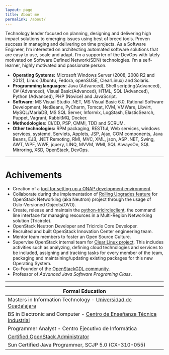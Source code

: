 ```yaml
---
layout: page
title: About me
permalink: /about/
---
```


Technology leader focused on planning, designing and delivering high impact
solutions to emerging issues using best of breed tools. Proven success in
managing and delivering on time projects. As a Software Engineer, I’m
interested on architecting automated software solutions that are easy to use,
scale and adapt. I’m a supporter of the DevOps with lately motivated on
Software Defined Network(SDN) technologies. I’m a self-learner, highly
motivated and passionate person.

+ **Operating Systems:** Microsoft Windows Server (2008, 2008 R2 and 2012),
Linux (Ubuntu, Fedora, openSUSE, ClearLinux) and Solaris.
+ **Programming languages:** Java (Advanced), Shell scripting(Advanced),
C# (Advanced), Visual Basic(Advanced), HTML, SQL (Advanced), Python (Advanced),
PHP (Novice) and JavaScript.
+ **Software:** MS Visual Studio .NET, MS Visual Basic 6.0, Rational Software
Development, NetBeans, PyCharm, Tomcat, KVM, VMWare, Libvirt, MySQL/MariaDB,
MS SQL Server, Informix, LogStash, ElasticSearch, Puppet, Vagrant, RabbitMQ,
Docker.
+ **Methodologies:** CI/CD, PSP, CMMI, TDD and SCRUM.
+ **Other technologies:** RPM packaging, RESTful, Web services, windows services,
systemd, Servlets, Applets, JSP, Ajax, COM components, Java Beans, EJB,
.NET Remoting, RMI, MVC, XML, json, ASP .NET, Swing, AWT, WPF, WWF, jquery,
LINQ, MVVM, WMI, SQL AlwaysOn, SQL Mirroring, XSD, OpenStack, DevOps.

---

# Achivements
+ Creation of a [tool for setting up a ONAP development environment][8].
+ Collaborate during the implementation of [Rolling Upgrades feature][1] for
OpenStack Networking (aka Neutron) project through the usage of Oslo-Versioned
Objects(OVO). 
+ Create, release and maintain the [python-tricircleclient][2], the command
line interface for managing resources in a Multi-Region Networking solution
(Tricircle).
+ OpenStack Neutron Developer and Tricircle Core Developer.
+ Recruited and built OpenStack Innovation Center engineering team.
+ Mentor team members to foster an Open Source Culture.
+ Supervise OpenStack internal team for [Clear Linux project][3].  This
includes activities such as analyzing, defining cloud technologies and
services to be included, assigning and tracking tasks for every member of the
team, packaging and maintaining/updating existing packages for this new
Operating System.
+ Co-Founder of the [OpenStackGDL community][4].
+ Professor of _Advanced Java Software Programing Class_.

---

| Formal Education                                                                        |
|-----------------------------------------------------------------------------------------|
| Masters in Information Technology - [Universidad de Guadalajara][6]                     |
| BS in Electronic and Computer - [Centro de Enseñanza Técnica Industrial][7]             |
| Programmer Analyst - Centro Ejecutivo de Informática                                    |
| [Certified OpenStack Administrator][5]                                                  |
| Sun Certified Java Programmer, SCJP 5.0 (CX-310-055)                                    |

[1]: https://blueprints.launchpad.net/neutron/+spec/adopt-oslo-versioned-objects-for-db
[2]: https://github.com/openstack/python-tricircleclient
[3]: https://clearlinux.org/
[4]: http://openstackgdl.org/
[5]: https://www.openstack.org/coa
[6]: http://mti.cucea.udg.mx/
[7]: http://www.ceti.mx
[8]: https://github.com/electrocucaracha/vagrant-onap
